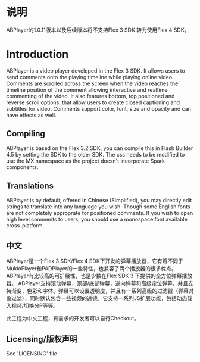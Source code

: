 # 说明 #
ABPlayer的1.0.11版本以及后续版本将不支持Flex 3 SDK 转为使用Flex 4 SDK。

# Introduction #
ABPlayer is a video player developed in the Flex 3 SDK. It allows users to send comments onto the playing timeline while playing online video. Comments are scrolled across the screen when the video reaches the timeline position of the comment allowing interactive and realtime commenting of the video. It also features bottom, top,positioned and reverse scroll options, that allow users to create closed captioning and subtitles for video. Comments support color, font, size and opacity and can have effects as well.

## Compiling ##
ABPlayer is based on the Flex 3.2 SDK, you can compile this in Flash Builder 4.5 by setting the SDK to the older SDK. The css needs to be modified to use the MX namespace as the project doesn't incorporate Spark components.

## Translations ##
ABPlayer is by default, offered in Chinese (Simplified), you may directly edit strings to translate into any language you wish. Though some English fonts are not completely approprate for positioned comments. If you wish to open 
high level comments to users, you should use a monospace font available cross-platform.

## 中文 ##
ABPlayer是一个Flex 3 SDK/Flex 4 SDK下开发的弹幕播放器，它有着不同于MukioPlayer和PADPlayer的一些特性，也兼容了两个播放器的很多优点。ABPlayer有比较高的可扩展性，也是少数在Flex SDK 3 下提供的全方位弹幕播放器。
ABPlayer支持滚动弹幕，顶部/底部弹幕，逆向弹幕和高级定位弹幕，并且支持渐变，色彩和字体。弹幕可以设置透明度，并且有一系列高级的过滤器（弹幕对象过滤），同时默认包含一些视频的透镜。它支持一系列JS扩展功能，包括动态载入视频/切换分P等等。

此工程为中文工程，有需求的开发者可以自行Checkout。

## Licensing/版权声明 ##
See 'LICENSING' file 